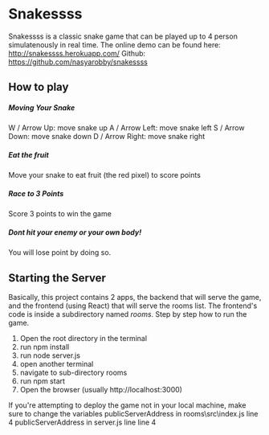 # Snakessss
Snakessss is a classic snake game that can be played up to 4 person simulatenously in real time.
The online demo can be found here: http://snakessss.herokuapp.com/
Github: https://github.com/nasyarobby/snakessss

## How to play
#####  Moving Your Snake
W / Arrow Up: move snake up
A / Arrow Left: move snake left
S / Arrow Down: move snake down
D / Arrow Right: move snake right

##### Eat the fruit
Move your snake to eat fruit (the red pixel) to score points

##### Race to 3 Points
Score 3 points to win the game

##### Dont hit your enemy or your own body!
You will lose point by doing so.



## Starting the Server
Basically, this project contains 2 apps, the backend that will serve the game, and the frontend (using React) that will serve the rooms list. The frontend's code is inside a subdirectory named _rooms_.
Step by step how to run the game.
1. Open the root directory in the terminal
2. run npm install
3. run node server.js
4. open another terminal
5. navigate to sub-directory rooms
6. run npm start
7. Open the browser (usually http://localhost:3000)

If you're attempting to deploy the game not in your local machine, make sure to change the variables 
publicServerAddress in rooms\src\index.js line 4
publicServerAddress in server.js line line 4
